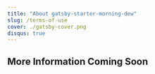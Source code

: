 ```yaml
---
title: "About gatsby-starter-morning-dew"
slug: /terms-of-use
cover: ./gatsby-cover.png
disqus: true
---
```


## More Information Coming Soon
